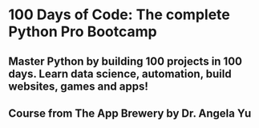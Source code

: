 # 100 Days of Code: The complete Python Pro Bootcamp
## Master Python by building 100 projects in 100 days. Learn data science, automation, build websites, games and apps!
## Course from The App Brewery by Dr. Angela Yu
